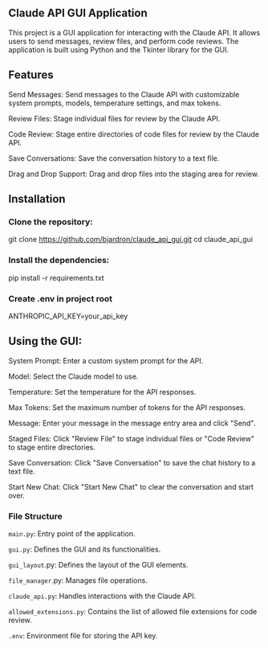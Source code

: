 ## Claude API GUI Application

This project is a GUI application for interacting with the Claude API. It allows users to send messages, review files, and perform code reviews. The application is built using Python and the Tkinter library for the GUI.

## Features
Send Messages: Send messages to the Claude API with customizable system prompts, models, temperature settings, and max tokens.

Review Files: Stage individual files for review by the Claude API.

Code Review: Stage entire directories of code files for review by the Claude API.

Save Conversations: Save the conversation history to a text file.

Drag and Drop Support: Drag and drop files into the staging area for review.


## Installation
### Clone the repository:


git clone https://github.com/bjardron/claude_api_gui.git
cd claude_api_gui

### Install the dependencies:

pip install -r requirements.txt

### Create .env in project root

ANTHROPIC_API_KEY=your_api_key

## Using the GUI:

System Prompt: Enter a custom system prompt for the API.

Model: Select the Claude model to use.

Temperature: Set the temperature for the API responses.

Max Tokens: Set the maximum number of tokens for the API responses.

Message: Enter your message in the message entry area and click "Send".

Staged Files: Click "Review File" to stage individual files or "Code Review" to stage entire directories.

Save Conversation: Click "Save Conversation" to save the chat history to a text file.

Start New Chat: Click "Start New Chat" to clear the conversation and start over.

### File Structure

`main.py`: Entry point of the application.

`gui.py`: Defines the GUI and its functionalities.

`gui_layout`.py: Defines the layout of the GUI elements.

`file_manager`.py: Manages file operations.

`claude_api.py`: Handles interactions with the Claude API.

`allowed_extensions.py`: Contains the list of allowed file extensions for code review.

`.env`: Environment file for storing the API key.




